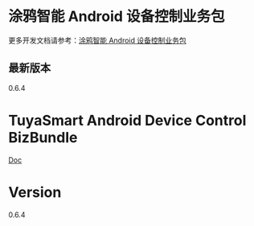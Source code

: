 # 涂鸦智能 Android 设备控制业务包

更多开发文档请参考：[涂鸦智能 Android 设备控制业务包](https://tuyainc.github.io/tuyasmart_bizbundle_android_doc/zh-hans/3.17/)

## 最新版本

0.6.4


# TuyaSmart Android Device Control BizBundle

[Doc](https://tuyainc.github.io/tuyasmart_bizbundle_android_doc/en/3.17/)

# Version

0.6.4




